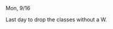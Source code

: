 
<div class="change">


<div class="week_heading" markdown="1">
Mon, 9/16
</div>

<div class="column_one"  markdown="1">


Last day to drop the classes without a W.


</div>

</div>

